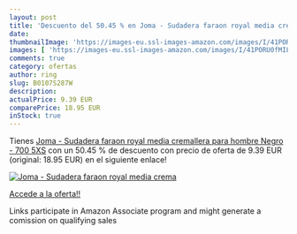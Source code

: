 ```yaml
---
layout: post
title: 'Descuento del 50.45 % en Joma - Sudadera faraon royal media crema'
date: 
thumbnailImage: 'https://images-eu.ssl-images-amazon.com/images/I/41PORU0fMIL._SL200_.jpg'
images: [ 'https://images-eu.ssl-images-amazon.com/images/I/41PORU0fMIL._SL200_.jpg' ]
comments: true
category: ofertas
author: ring
slug: B0107S287W
description:
actualPrice: 9.39 EUR
comparePrice: 18.95 EUR
inStock: true
---
```


Tienes [Joma - Sudadera faraon royal media cremallera para hombre  Negro - 700  5XS](https://www.amazon.es/dp/B0107S287W/?tag=tolees-21) con un 50.45 % de descuento con precio de oferta de 9.39 EUR (original: 18.95 EUR) en el siguiente enlace!

[![Joma - Sudadera faraon royal media crema](https://images-eu.ssl-images-amazon.com/images/I/41PORU0fMIL._SL200_.jpg)](https://www.amazon.es/dp/B0107S287W/?tag=tolees-21)

[Accede a la oferta!!](https://www.amazon.es/dp/B0107S287W/?tag=tolees-21)

Links participate in Amazon Associate program and might generate a comission on qualifying sales


